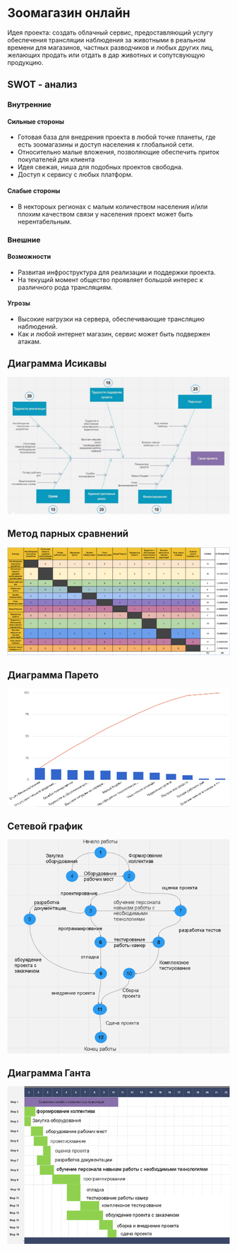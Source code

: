 # Зоомагазин онлайн 
Идея проекта: создать облачный сервис, предоставляющий услугу обеспечения
трансляции наблюдения за животными в реальном времени для магазинов, частных
разводчиков и любых других лиц, желающих продать или отдать в дар животных и
сопутсвующую продукцию.

## SWOT - анализ 
### Внутренние 
#### Сильные стороны 
* Готовая база для внедрения проекта в любой точке планеты, где есть зоомагазины
и доступ населения к глобальной сети.
* Относительно малые вложения, позволяющие обеспечить приток покупателей для клиента
* Идея свежая, ниша для подобных проектов свободна.
* Доступ к сервису с любых платформ.
#### Слабые стороны
* В нектороых регионах с малым количеством населения и/или плохим качеством связи у
населения проект может быть нерентабельным.
### Внешние
#### Возможности
* Развитая инфроструктура для реализации и поддержки проекта.
* На текущий момент общество проявляет большой интерес к различного рода трансляциям.
#### Угрозы
* Высокие нагрузки на сервера, обеспечивающие трансляцию наблюдений.
* Как и любой интернет магазин, сервис может быть подвержен атакам.

## Диаграмма Исикавы
![Диаграмма Исикавы](https://github.com/Maxim713/project_managment/blob/master/ishiq.jpg)

## Метод парных сравнений
![Метод парных сравнений](https://github.com/Maxim713/project_managment/blob/master/compare.png)

## Диаграмма Парето
![Диаграмма Парето](https://github.com/Maxim713/project_managment/blob/master/paretto.png)

## Сетевой график
![Диаграмма Парето](https://github.com/Maxim713/project_managment/blob/master/net_plan.PNG)

## Диаграмма Ганта
![Диаграмма Парето](https://github.com/Maxim713/project_managment/blob/master/gant.PNG)
